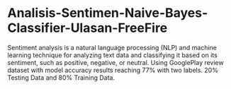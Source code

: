 # Analisis-Sentimen-Naive-Bayes-Classifier-Ulasan-FreeFire
Sentiment analysis is a natural language processing (NLP) and machine learning technique for analyzing text data and classifying it based on its sentiment, such as positive, negative, or neutral. Using GooglePlay review dataset with model accuracy results reaching 77% with two labels. 20% Testing Data and 80% Training Data.
